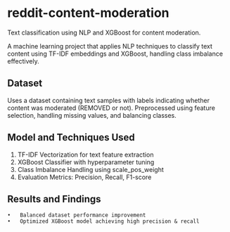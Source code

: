 # reddit-content-moderation
Text classification using NLP and XGBoost for content moderation.

A machine learning project that applies NLP techniques to classify text content using TF-IDF embeddings and XGBoost, handling class imbalance effectively.

## Dataset
Uses a dataset containing text samples with labels indicating whether content was moderated (REMOVED or not).
Preprocessed using feature selection, handling missing values, and balancing classes.

## Model and Techniques Used
1. TF-IDF Vectorization for text feature extraction
2. XGBoost Classifier with hyperparameter tuning
3. Class Imbalance Handling using scale_pos_weight
4. Evaluation Metrics: Precision, Recall, F1-score

## Results and Findings
	•	Balanced dataset performance improvement
	•	Optimized XGBoost model achieving high precision & recall



